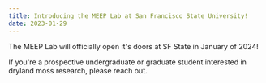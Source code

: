 ```yaml
---
title: Introducing the MEEP Lab at San Francisco State University!
date: 2023-01-29
---
```


The MEEP Lab will officially open it's doors at SF State in January of 2024! 

<!--more-->

If you're a prospective undergraduate or graduate student interested in dryland moss research, please reach out. 
